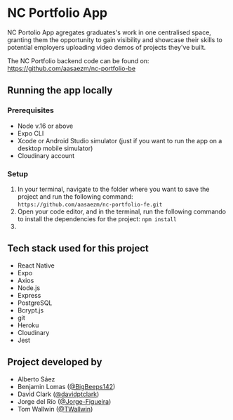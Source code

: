 # NC Portfolio App

NC Portolio App agregates graduates's work in one centralised space, granting them the opportunity to gain visibility and showcase their skills to potential employers uploading video demos of projects they've built. 

The NC Portfolio backend code can be found on: https://github.com/aasaezm/nc-portfolio-be

## Running the app locally

### Prerequisites
* Node v.16 or above
* Expo CLI
* Xcode or Android Studio simulator (just if you want to run the app on a desktop mobile simulator)
* Cloudinary account

### Setup
1. In your terminal, navigate to the folder where you want to save the project and run the following command:
 `https://github.com/aasaezm/nc-portfolio-fe.git`
2. Open your code editor, and in the terminal, run the following commando to install the dependencies for the project:
`npm install`
3.




## Tech stack used for this project
* React Native
* Expo
* Axios
* Node.js
* Express
* PostgreSQL
* Bcrypt.js
* git
* Heroku
* Cloudinary
* Jest

## Project developed by 

* Alberto Sáez
* Benjamin Lomas ([@BigBeeps142](https://github.com/BigBeeps142))
* David Clark ([@davidptclark](https://github.com/davidptclark))
* Jorge del Río ([@Jorge-Figueira](https://github.com/Jorge-Figueira))
* Tom Wallwin ([@TWallwin](https://github.com/TWallwin))

